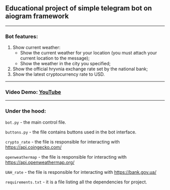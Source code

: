 ## Educational project of simple telegram bot on aiogram framework

---
### Bot features:
1. Show current weather:
   * Show the current weather for your location (you must attach your current location to the message);
   * Show the weather in the city you specified;
2. Show the official hryvnia exchange rate set by the national bank;
3. Show the latest cryptocurrency rate to USD.

---
### Video Demo: [YouTube](http://example.com/)

---
### Under the hood:
`bot.py` - the main control file.

`buttons.py` - the file contains buttons used in the bot interface.

`crypto_rate` - the file is responsible for interacting with https://api.coingecko.com/

`openweathermap` - the file is responsible for interacting with https://api.openweathermap.org/

`UAH_rate` - the file is responsible for interacting with https://bank.gov.ua/

`requirements.txt` - it is a file listing all the dependencies for project.
